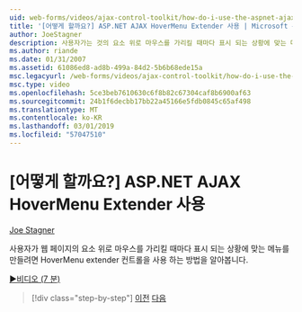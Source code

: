 ```yaml
---
uid: web-forms/videos/ajax-control-toolkit/how-do-i-use-the-aspnet-ajax-hovermenu-extender
title: '[어떻게 할까요?] ASP.NET AJAX HoverMenu Extender 사용 | Microsoft 문서'
author: JoeStagner
description: 사용자가는 것의 요소 위로 마우스를 가리킬 때마다 표시 되는 상황에 맞는 메뉴를 만들려면 HoverMenu extender 컨트롤을 사용 하는 방법을 검색 하는 중...
ms.author: riande
ms.date: 01/31/2007
ms.assetid: 61086ed8-ad8b-499a-84d2-5b6b68ede15a
msc.legacyurl: /web-forms/videos/ajax-control-toolkit/how-do-i-use-the-aspnet-ajax-hovermenu-extender
msc.type: video
ms.openlocfilehash: 5ce3beb7610630c6f8b82c67304caf8b6900af63
ms.sourcegitcommit: 24b1f6decbb17bb22a45166e5fdb0845c65af498
ms.translationtype: MT
ms.contentlocale: ko-KR
ms.lasthandoff: 03/01/2019
ms.locfileid: "57047510"
---
```

<a name="how-do-i-use-the-aspnet-ajax-hovermenu-extender"></a>[어떻게 할까요?] ASP.NET AJAX HoverMenu Extender 사용
====================
[Joe Stagner](https://github.com/JoeStagner)

사용자가 웹 페이지의 요소 위로 마우스를 가리킬 때마다 표시 되는 상황에 맞는 메뉴를 만들려면 HoverMenu extender 컨트롤을 사용 하는 방법을 알아봅니다.

[&#9654;비디오 (7 분)](https://channel9.msdn.com/Blogs/ASP-NET-Site-Videos/how-do-i-use-the-aspnet-ajax-hovermenu-extender)

> [!div class="step-by-step"]
> [이전](how-do-i-use-the-aspnet-ajax-filteredtextbox-extender.md)
> [다음](how-do-i-use-the-aspnet-ajax-togglebutton-extender.md)
